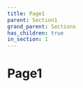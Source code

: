 ```yaml
---
title: Page1
parent: Section1
grand_parent: Sections
has_children: true
in_section: 1
---
```


# Page1
